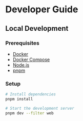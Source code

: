 # Developer Guide

## Local Development

### Prerequisites

- [Docker](https://docs.docker.com/get-docker)
- [Docker Compose](https://docs.docker.com/compose/install)
- [Node.js](https://nodejs.org/en/download)
- [pnpm](https://pnpm.io/installation)

### Setup

```sh
# Install dependencies
pnpm install

# Start the development server
pnpm dev --filter web
```
